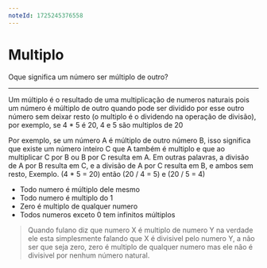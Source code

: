 ```yaml
---
noteId: 1725245376558
---
```


# Multiplo

Oque significa um número ser múltiplo de outro?

---

Um múltiplo é o resultado de uma multiplicação de numeros naturais pois um número é múltiplo de outro quando pode ser dividido por esse outro número sem deixar resto (o multiplo é o dividendo na operação de divisão), por exemplo, se 4 \* 5 é 20, 4 e 5 são multiplos de 20

Por exemplo, se um número A é múltiplo de outro número B, isso significa que existe um número inteiro C que A também é multiplo e que ao multiplicar C por B ou B por C resulta em A. Em outras palavras, a divisão de A por B resulta em C, e a divisão de A por C resulta em B, e ambos sem resto, Exemplo.
(4 \* 5 = 20) então (20 / 4 = 5) e (20 / 5 = 4)

- Todo numero é múltiplo dele mesmo
- Todo numero é multiplo do 1
- Zero é multiplo de qualquer numero
- Todos numeros exceto 0 tem infinitos múltiplos

> Quando fulano diz que numero X é multiplo de numero Y na verdade ele esta simplesmente falando que X é divisivel pelo numero Y, a não ser que seja zero, zero é multiplo de qualquer numero mas ele não é divisivel por nenhum número natural.
